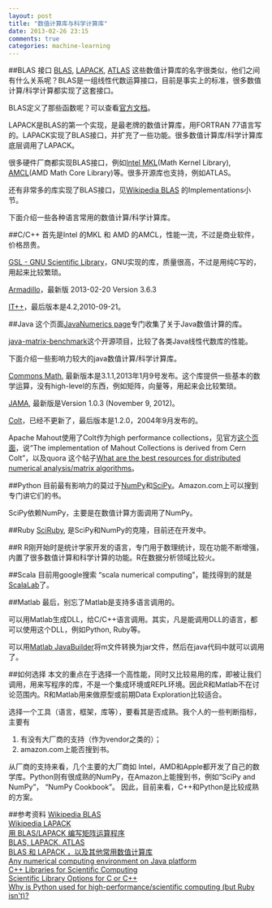 ```yaml
---
layout: post
title: "数值计算库与科学计算库"
date: 2013-02-26 23:15
comments: true
categories: machine-learning
---
```

##BLAS 接口
[BLAS](http://www.netlib.org/blas/), [LAPACK](http://www.netlib.org/lapack/), [ATLAS](http://math-atlas.sourceforge.net/) 这些数值计算库的名字很类似，他们之间有什么关系呢？BLAS是一组线性代数运算接口，目前是事实上的标准，很多数值计算/科学计算都实现了这套接口。

BLAS定义了那些函数呢？可以查看[官方文档](http://www.netlib.org/blas/)。

LAPACK是BLAS的第一个实现，是最老牌的数值计算库，用FORTRAN 77语言写的。LAPACK实现了BLAS接口，并扩充了一些功能。很多数值计算库/科学计算库底层调用了LAPACK。

很多硬件厂商都实现BLAS接口，例如[Intel MKL](http://software.intel.com/en-us/intel-mkl)(Math Kernel Library), [AMCL](http://developer.amd.com/tools/cpu-development/amd-core-math-library-acml/)(AMD Math Core Library)等。很多开源库也支持，例如ATLAS。

还有非常多的库实现了BLAS接口，见[Wikipedia BLAS](http://en.wikipedia.org/wiki/Basic_Linear_Algebra_Subprograms) 的Implementations小节。

下面介绍一些各种语言常用的数值计算/科学计算库。

<!-- more -->

##C/C++
首先是Intel 的MKL 和 AMD 的AMCL，性能一流，不过是商业软件，价格昂贵。

[GSL - GNU Scientific Library](http://www.gnu.org/software/gsl/)，GNU实现的库，质量很高，不过是用纯C写的，用起来比较繁琐。

[Armadillo](http://arma.sourceforge.net/)，最新版 2013-02-20 Version 3.6.3

[IT++](http://itpp.sourceforge.net/)，最后版本是4.2,2010-09-21。

##Java
这个页面[JavaNumerics page](http://math.nist.gov/javanumerics/)专门收集了关于Java数值计算的库。

[java-matrix-benchmark](https://code.google.com/p/java-matrix-benchmark/)这个开源项目，比较了各类Java线性代数库的性能。

下面介绍一些影响力较大的java数值计算/科学计算库。

[Commons Math](http://commons.apache.org/proper/commons-math/), 最新版本是3.1.1,2013年1月9号发布。这个库提供一些基本的数学运算，没有high-level的东西，例如矩阵，向量等，用起来会比较繁琐。

[JAMA](http://math.nist.gov/javanumerics/jama/), 最新版是Version 1.0.3 (November 9, 2012)。

[Colt](http://acs.lbl.gov/software/colt/)，已经不更新了，最后版本是1.2.0，2004年9月发布的。

Apache Mahout使用了Colt作为high performance collections，见官方[这个页面](https://cwiki.apache.org/MAHOUT/mahout-collections.html)，说“The implementation of Mahout Collections is derived from Cern Colt”，以及quora 这个帖子[What are the best resources for distributed numerical analysis/matrix algorithms](http://www.quora.com/Distributed-Algorithms/What-are-the-best-resources-for-distributed-numerical-analysis-matrix-algorithms)。

##Python
目前最有影响力的莫过于[NumPy](http://www.numpy.org/)和[SciPy](http://www.scipy.org/)。Amazon.com上可以搜到专门讲它们的书。

SciPy依赖NumPy，主要是在数值计算方面调用了NumPy。

##Ruby
[SciRuby](http://sciruby.com/), 是SciPy和NumPy的克隆，目前还在开发中。

##R
R刚开始时是统计学家开发的语言，专门用于数理统计，现在功能不断增强，内置了很多数值计算和科学计算的功能。R在数据分析领域比较火。

##Scala
目前用google搜索 “scala numerical computing”，能找得到的就是[ScalaLab](http://code.google.com/p/scalalab/)了。

##Matlab
最后，别忘了Matlab是支持多语言调用的。

可以用Matlab生成DLL，给C/C++语言调用。其实，凡是能调用DLL的语言，都可以使用这个DLL，例如Python, Ruby等。

可以用[Matlab JavaBuilder](http://www.mathworks.cn/products/javabuilder/)将m文件转换为jar文件，然后在java代码中就可以调用了。

##如何选择
本文的重点在于选择一个高性能，同时又比较易用的库，即被让我们调用，用来写程序的库，不是一个集成环境或REPL环境。因此R和Matlab不在讨论范围内。R和Matlab用来做原型或前期Data Exploration比较适合。

选择一个工具（语言，框架，库等），要看其是否成熟。我个人的一些判断指标，主要有

1. 有没有大厂商的支持（作为vendor之类的）；
2. amazon.com上能否搜到书。

从厂商的支持来看，几个主要的大厂商如 Intel，AMD和Apple都开发了自己的数学库。Python则有很成熟的NumPy，在Amazon上能搜到书，例如“SciPy and NumPy”， “NumPy Cookbook”。 因此，目前来看，C++和Python是比较成熟的方案。

##参考资料
[Wikipedia BLAS](http://en.wikipedia.org/wiki/Basic_Linear_Algebra_Subprograms)  
[Wikipedia LAPACK](http://en.wikipedia.org/wiki/LAPACK)  
[用 BLAS/LAPACK 编写矩阵运算程序](http://blog.henix.info/blog/blas-lapack-do-matrix-operation.html)  
[BLAS, LAPACK, ATLAS](https://wikis.utexas.edu/display/~cdupree/BLAS,+LAPACK,+ATLAS)  
[BLAS 和 LAPACK ，以及其他常用数值计算库](http://hi.baidu.com/luckykele2012/item/6a3b25423018c40d6dc2f090)  
[Any numerical computing environment on Java platform](http://fdatamining.blogspot.com/2011/10/any-numerical-computing-environment-on.html)  
[C++ Libraries for Scientific Computing](http://www.myoutsourcedbrain.com/2009/04/c-libraries-for-numerical-processing.html)  
[Scientific Library Options for C or C++](http://stackoverflow.com/questions/3121139/scientific-library-options-for-c-or-c)  
[Why is Python used for high-performance/scientific computing (but Ruby isn't)?](http://programmers.stackexchange.com/questions/138643/why-is-python-used-for-high-performance-scientific-computing-but-ruby-isnt)  

